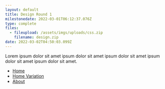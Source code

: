 ```yaml
---
layout: default
title: Design Round 1
milestonedate: 2022-03-01T06:12:37.076Z
type: complete
files:
  - fileupload: /assets/imgs/uploads/css.zip
    filename: design.zip
date: 2022-03-02T04:50:03.099Z
---
```


Lorem ipsum dolor sit amet ipsum dolor sit amet ipsum dolor sit amet ipsum dolor sit amet ipsum dolor sit amet.

- [Home](#)
- [Home Variation](#)
- [About](#)
